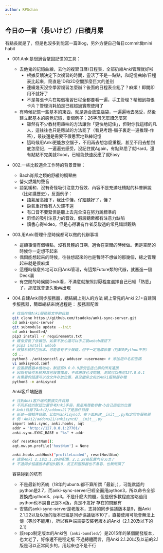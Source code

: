 ```yaml
---
author: RPSchan
---
```


## 今日の一言（長いけど）/日積月累
有點長就是了，但是也沒多到能寫一篇Blog，另外方便自己每日commit做mini habit

- 001.Anki是很適合鞏固記憶的工具：
    - 去他鬼的記憶曲線，去他的複習日曆/日程表，全部扔給Anki管理就好啦
        - 根據反饋決定下次複習的時間，靈活了不是一點點，和記憶曲線/日程表比起來，簡直是1D和2D空間那麼巨大的差別
        - 連續幾天沒空學習複習怎麼辦？後面的日程表全亂了？麻煩！即開即用不就好了
        - 不是每張卡片在每個複習日程全都要看一遍，手工管理？精細到每張卡片？管理消耗怕是已經超過實際使用了
    - 有時候記憶一些基本的東西，就是適合放空腦袋，一遍遍地去感受，然後建立起基本的感覺記憶，舉個例子：26字母怎麼讀怎麼寫
        - 雖然有不少教材用趣味的方法讓你「更快地記住」，但對你我這樣的凡人，這往往也只是應試的方法罷了（看見考題-腦子裏走一遍推理-作答），最後還是需要不假思索地熟練記憶
        - 這時候用Anki更能放空腦子，不用再去想怎麼重複，甚至不用去想到底怎麼記，一遍遍去感受，沒記住就Again，有點熟悉了就Hard，還有點點不完美就Good，已經能快速反應了就Easy

- 002.一些比較適合工作時的背景音樂：
    - Bach肖邦之類的舒緩的鋼琴曲
    - 營火燃燒的聲音
    - 語氣緩和、沒有奇怪吸引注意力音效、內容不是充滿吐槽點的科普解說（比如講歷史），反面例子：
        - 語氣居高臨下，我比你懂，仔細聽好了，懂？
        - 戾氣重好像有人欠錢不還
        - 有口音不要緊但是聽上去完全沒在努力說標準的
        - 奇怪的吸引注意力的音效，假設聽衆都有注意力缺陷
        - 讀書心得video，但是心得裏有作者反駁過的常見錯誤觀點

- 003.用Anki管理什麼時候都可以做的代辦事項
    - 這類事情有個特點，沒有具體的日期，適合在空閒的時候做。但是空閒的時候你一定想不起來
    - 偶爾能想起來的時候，往往想起來的也是暫時不想做的那幾個，總之管理起來就是很麻煩
    - 這種時候意外地可以用Anki管理，有這類Future類的代辦，就塞進一個Deck裏
    - 有空閒的時候開Deck看，不滿意就按照討厭程度選擇自己已經「熟悉」了，那麼就會更久後再出現

- 004.自建Anki同步服務器，總結網上別人的方法
    網上常見的Anki 2.1+自建同步服務器，簡單總結來說過程是：
    服務器配置
    ``` bash
    # 找個存放Anki服務器文件的目錄
    git clone https://github.com/tsudoko/anki-sync-server.git
    cd anki-sync-server
    git submodule update --init
    cd anki-bundled/
    pip3 install -r requirements.txt
    # 確保安裝了依賴包，如果不放心還可以手工裝webob確認下
    # pip3 install webob
    # 根據系統的包版本，可能會有不少報錯，但不一定造成影響（抱歉對Python不熟）
    cd ..
    python3 ./ankisyncctl.py adduser <username> # 添加用戶名和密碼
    vi ankisyncd.conf
    # 設置服務器本機地址，默認爲0.0.0.0接受包括公網的所有連接
    # 因爲有操作系統和其他設置擋着，不改應該也沒問題，測試可以先用127.0.0.1
    # 有需要的話還可以改文件存放位置，甚至繼承之前的Anki服務器存檔
    python3 -m ankisyncd
    ```

    Anki客戶端配置
    ```bash
    # 找到Anki客戶端的數據文件目錄
    # 不同系統的默認位置參考Anki手冊，我是用啓動參數-b自己指定的位置
    # Anki目錄下Anki2/addons21下是插件目錄
    # 新建一個插件目錄，比如叫ankisyncd，在下面創建__init__.py指定同步服務器
    # 例：Anki2/addons21/ankisyncd/__init__.py
    import anki.sync, anki.hooks, aqt
    addr = 'http://127.0.0.1:27701/'
    anki.sync.SYNC_BASE = "%s" + addr

    def resetHostNum():
    aqt.mw.pm.profile['hostNum'] = None

    anki.hooks.addHook("profileLoaded", resetHostNum)
    # 這是Anki 2.1到2.1.20的配置，2.1.28後配置內容又改了
    # 不過同步協議版本都從9變10，反正和服務器也不兼容，也無所謂了
    ```

    容易碰到的坑有
    - 不是最新的系統（18年的ubuntu都不算所謂「最新」），可能默認的python是2.7，而anki-sync-server已經全面用python3，所以命令全部要換成python3、pip3。不是什麼大問題，但是很多教程直接略過用python也不說自己是3.x版，真是不友好
    存在的問題有
    - 安裝的anki-sync-server是老版本，支持的同步協議版本是9，而Anki 2.1.22以及以後的版本已經是同步協議版本10了，直接使用可能會無法上傳（等於不能用），所以客戶端需要安裝老版本的Anki（2.1.20及以下的2.1）
    - 該repo制定版本的Anki包（`anki-bundled/`）是2015年的某個開發版本，也太老了，好像還不是穩定版
    不過總體而言，用Anki 2.1.20以及以前的2.1版是可以正常同步的，用起來也不是不行

















